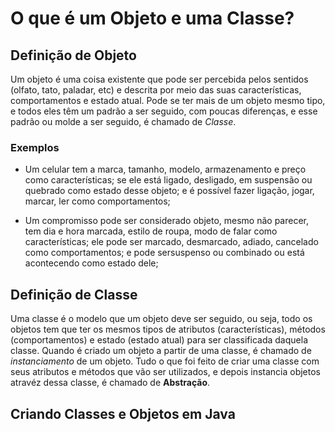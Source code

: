 # O que é um Objeto e uma Classe?

## Definição de Objeto

Um objeto é uma coisa existente que pode ser percebida pelos sentidos (olfato, tato, paladar, etc) e descrita por meio das suas características, comportamentos e estado atual. Pode se ter mais de um objeto mesmo tipo, e todos eles têm um padrão a ser seguido, com poucas diferenças, e esse padrão ou molde a ser seguido, é chamado de *Classe*.

### Exemplos
 
* Um celular tem a marca, tamanho, modelo, armazenamento e preço como características; se ele está ligado, desligado, em suspensão ou quebrado como estado desse objeto; e é possível fazer ligação, jogar, marcar, ler como comportamentos;

* Um compromisso pode ser considerado objeto, mesmo não parecer, tem dia e hora marcada, estilo de roupa, modo de falar como características; ele pode ser marcado, desmarcado, adiado, cancelado como comportamentos; e pode sersuspenso ou combinado ou está acontecendo como estado dele;

## Definição de Classe

Uma classe é o modelo que um objeto deve ser seguido, ou seja, todo os objetos tem que ter os mesmos tipos de atributos (características), métodos (comportamentos) e estado (estado atual) para ser classificada daquela classe. Quando é criado um objeto a partir de uma classe, é chamado de *instanciamento* de um objeto. Tudo o que foi feito de criar uma classe com seus atributos e métodos que vão ser utilizados, e depois instancia objetos atravéz dessa classe, é chamado de **Abstração**.

## Criando Classes e Objetos em Java

###